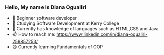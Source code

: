 ### Hello, My name is Diana Ogualiri 


- 🔭 Beginner software developer
- 🌱 Ctudying Software Development at Kerry College 
- 💬 Currently has knowledge of languages such as HTML,CSS and Java
- 📫 How to reach me: https://www.linkedin.com/in/diana-ogualiri-259857253/
- 😄 Currently learning Fundamentals of OOP
  

